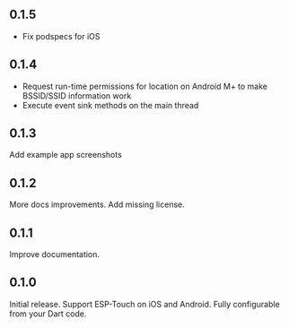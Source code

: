 ## 0.1.5

* Fix podspecs for iOS

## 0.1.4

* Request run-time permissions for location on Android M+ to make BSSID/SSID information work
* Execute event sink methods on the main thread

## 0.1.3

Add example app screenshots

## 0.1.2

More docs improvements. Add missing license.

## 0.1.1

Improve documentation.

## 0.1.0

Initial release. Support ESP-Touch on iOS and Android. Fully configurable from your Dart code.
